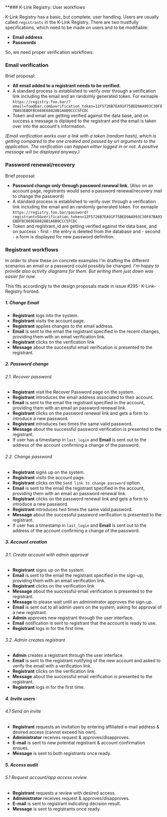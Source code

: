 **### K-Link Registry: User workflows

K-Link Registry has a basic, but complete, user handling. Users are usually called `registrants` in the K-Link Registry. There are two trustfully specifications, which need to be made on users and to be modifiable:

* **Email address**
* **Passwords**

So, we need proper verification workflows:

### Email verification

Brief proposal:

* **All email added to a registrant needs to be verified.**
* A standard process is established to verify over through a verification link including the email and an randomly generated token. For exmaple `https://registry.foo.bar/?email=foo@bar.com&verification_token=12F5726B7EA91F75BED9AA993C30F87BA93EBDFBC669E68828B1A6B9CCC5FCDC`
* Token and email are getting verified against the data base, and on success a message is diplayed to the registrant and the email is taken over into the account's information.

*(Email verification works over a link with a token (random hash), which is getting compared to the one created and passed by url arguments to the application. The verification can happen either logged in or not. A positive message will be displayed anyway.)*

### Password renewal/recovery

Brief proposal:

* **Password change only through password renewal link.** (Also on an account page, registrants would send a password renewal/recovery mail to change the password)
* A standard process is established to verify over through a verification link including the email and an randomly generated token. For exmaple `https://registry.foo.bar/password?registrant=5&verification_token=12F5726B7EA91F75BED9AA993C30F87BA93EBDFBC669E68828B1A6B9CCC5FCDC`
* Token and registrant_id are getting verified against the data base, and on success - first - the entry is deleted from the database and - second - a form is displayed for new password definition.

### Registrant workflows

In order to show these on concrete examples I'm drafting the different scenarios an email or a password could possibly be changed.
*I'm happy to provide also activity diagrams for them. But writing them just down was easier for now.*

This fits accordingly to the design proposals made in issue #295- K-Link-Registry fronted.

##### 1. Change Email

- **Registrant** logs into the system.
- **Registrant** visits the account page.
- **Registrant** applies changes to the email address.
- **Email** is sent to the email the registrant specified in the recent changes, providing them with an email verification link.
- **Registrant** clicks on the verification link
- **Message** about the successful email verification is presented to the registrant.

##### 2. Password change

###### 2.1. Recover password

- **Registrant** visit the Recover Password page on the system.
- **Registrant** introduces the email address associated to their account.
- **Email** is sent to the email the registrant specified in the account, providing them with an email an password renewal link.
- **Registrant** clicks on the password renewal link and gets a form to introduce a new password.
- **Registrant** introduces two times the same valid password.
- **Message** about the successful password verification is presented to the registrant.
- If user has a timestamp in `last_login` and **Email** is sent out to the address of the account confirming a change of the password.


###### 2.2. Change password

- **Registrant** signs up on the system.
- **Registrant** visits the account page.
- **Registrant** clicks on the `Send link to change password` option.
- **Email** is sent to the email the registrant specified in the account, providing them with an email an password renewal link.
- **Registrant** clicks on the password renewal link and gets a form to introduce a new password.
- **Registrant** introduces two times the same valid password.
- **Message** about the successful password verification is presented to the registrant.
- If user has a timestamp in `last_login` and **Email** is sent out to the address of the account confirming a change of the password.

##### 3. Account creation

###### 3.1. Create account with admin approval

- **Registrant** signs up on the system.
- **Email** is sent to the email the registrant specified in the sign-up, providing them with an email verification link.
- **Registrant** clicks on the verification link
- **Message** about the successful email verification is presented to the registrant.
- **Message** to please wait until an administrator approves the sign-up.
- **Email** is sent out to all admin users on the system, asking for approval of a new registrant.
- **Admin** approves new registrant through the user interface.
- **Email** notification is sent to registrant that the account is ready to use.
- **Registrant** logs in for the first time.

###### 3.2. Admin creates registrant

- **Admin** creates a registrant through the user interface.
- **Email** is sent to the registrant notifying of the new account and asked to verify the email with a verification link.
- **Registrant** clicks on the verification link
- **Message** about the successful email verification is presented to the registrant.
- **Registrant** logs in for the first time.

##### 4. Invite users

###### 4.1 Send an invite

* **Registrant** requests an invitation by entering affiliated e-mail address & desired access (cannot exceed his own).
* **Administrator** receives request & approves/disapproves.
* **E-mail** is sent to new potential registrant & account confirmation ensues.
* **Message** is sent to both registrants once ready.

##### 5. Access audit

###### 5.1 Request account/app access review

* **Registrant** requests a review with desired access.
* **Administrator** receives request & approves/disapproves.
* **E-mail** is sent to registrant indicating decision result.
* **Message** is sent to registrants once ready.
